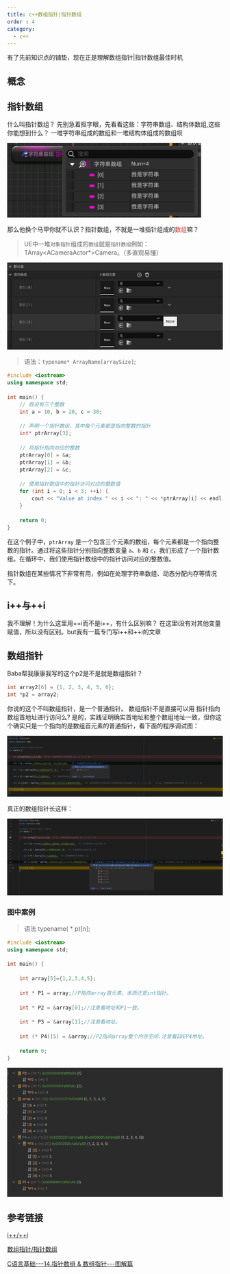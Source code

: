 ```yaml
---
title: c++数组指针|指针数组
order : 4
category:
  - c++
---
```


<ChatMessage avatar="../../../../assets/emoji/bqb (1).png" :avatarWidth="40" alignLeft>
有了先前知识点的铺垫，现在正是理解数组指针|指针数组最佳时机
</ChatMessage>

## 概念

## 指针数组


<ChatMessage avatar="../../../../assets/emoji/hh.png" :avatarWidth="40" >
什么叫指针数组？
</ChatMessage>


<ChatMessage avatar="../../../../assets/emoji/bqb (1).png" :avatarWidth="40" alignLeft>
先别急着抠字眼，先看看这些：字符串数组、结构体数组,这些你能想到什么？
</ChatMessage>


<ChatMessage avatar="../../../../assets/emoji/hx.png" :avatarWidth="40" >
一堆字符串组成的数组和一堆结构体组成的数组呗
</ChatMessage>

![](..%2F..%2Fassets%2Fstringarray.png)

<ChatMessage avatar="../../../../assets/emoji/bqb (2).png" :avatarWidth="40" alignLeft>
那么他换个马甲你就不认识？指针数组，不就是一堆指针组成的<span style="color: #c0392b">数组</span>嘛？
</ChatMessage>

>UE中一堆`对象指针`组成的`数组`就是`指针数组`例如：TArray<ACameraActor*>Camera。（多直观易懂）

![](..%2F..%2Fassets%2Fptrarray.jpg)

>语法：`typename* ArrayName[arraySize]`;

```cpp
#include <iostream>
using namespace std;

int main() {
    // 假设有三个整数
    int a = 10, b = 20, c = 30;

    // 声明一个指针数组，其中每个元素都是指向整数的指针
    int* ptrArray[3];

    // 将指针指向对应的整数
    ptrArray[0] = &a;
    ptrArray[1] = &b;
    ptrArray[2] = &c;

    // 使用指针数组中的指针访问对应的整数值
    for (int i = 0; i < 3; ++i) {
        cout << "Value at index " << i << ": " << *ptrArray[i] << endl;
    }

    return 0;
}
```

在这个例子中，`ptrArray` 是一个包含三个元素的数组，每个元素都是一个指向整数的指针。通过将这些指针分别指向整数变量 `a`、`b` 和 `c`，我们形成了一个指针数组。在循环中，我们使用指针数组中的指针访问对应的整数值。

指针数组在某些情况下非常有用，例如在处理字符串数组、动态分配内存等情况下。

## i++与++i

<ChatMessage avatar="../../../../assets/emoji/hx.png" :avatarWidth="40" >
我不理解！为什么这里用++i而不是i++，有什么区别嘛？
</ChatMessage>

<ChatMessage avatar="../../../../assets/emoji/bqb (2).png" :avatarWidth="40" alignLeft>
在这里i没有对其他变量赋值，所以没有区别。but我有一篇专门写i++和++i的文章
</ChatMessage>


## 数组指针
<ChatMessage avatar="../../../../assets/emoji/hx.png" :avatarWidth="40" >
Baba帮我康康我写的这个p2是不是就是数组指针？
</ChatMessage>

```cpp
int array2[6] = {1, 2, 3, 4, 5, 6};
int *p2 = array2;
```
<ChatMessage avatar="../../../../assets/emoji//blzt.png" :avatarWidth="40"  alignLeft>
你说的这个不叫数组指针，是一个普通指针。
</ChatMessage>

<ChatMessage avatar="../../../../assets/emoji/hx.png" :avatarWidth="40" >
数组指针不是直接可以用 指针指向数组首地址进行访问么?
</ChatMessage>

<ChatMessage avatar="../../../../assets/emoji//bqb (2).png" :avatarWidth="40"  alignLeft>
是的，实践证明确实首地址和整个数组地址一致，但你这个确实只是一个指向的是数组首元素的普通指针，看下面的程序调试图：
</ChatMessage>

![普通指针，指向数组首元素](..%2F..%2Fassets%2Fintptrarrayfirest.png)

<ChatMessage avatar="../../../../assets/emoji//bqb (3).png" :avatarWidth="40"  alignLeft>
真正的数组指针长这样：
</ChatMessage>

![保存的是整个数组的地址](..%2F..%2Fassets%2Farrayptrall.png)

### 图中案例

>语法 typename( * p)[n];

```cpp
#include <iostream>
using namespace std;

int main() {
    
    int array[5]={1,2,3,4,5};
    
    int * P1 = array;//P指向array首元素，本质还是int指针。

    int * P2 = &array[0];//注意看地址和P1一致。
    
    int * P3 = &array[1];//注意看地址。
    
    int (* P4)[5] = &array;//P2指向array整个内存空间.注意看IDEP4地址。

    return 0;
}
```
![内存图](..%2F..%2Fassets%2Fggbl.png)

<GifWithButton src="../../../../assets/unrealgif/arrayptr.gif"/>


## 参考链接

[i++/++i](https://zhuanlan.zhihu.com/p/391942337)

[数组指针/指针数组](https://blog.csdn.net/chenmozhe22/article/details/106420311)

[C语言基础---14.指针数组 & 数组指针---图解篇](https://blog.csdn.net/chenmozhe22/article/details/106420311)